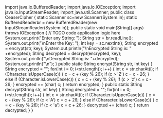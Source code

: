 
import java.io.BufferedReader;
import java.io.IOException;
import java.io.InputStreamReader;
import java.util.Scanner;
public class CeaserCipher {
static Scanner sc=new Scanner(System.in);
static BufferedReaderbr = new BufferedReader(new InputStreamReader(System.in));
public static void main(String[] args) throws IOException {
// TODO code application logic here
System.out.print("Enter any String: ");
String str = br.readLine();
System.out.print("\nEnter the Key: ");
int key = sc.nextInt();
String encrypted = encrypt(str, key);
System.out.println("\nEncrypted String is: " +encrypted);
String decrypted = decrypt(encrypted, key);
System.out.println("\nDecrypted String is: "+decrypted);
System.out.println("\n");
}
public static String encrypt(String str, int key)
{ String encrypted = "";
for(int i = 0; i<str.length(); i++) {
int c = str.charAt(i);
if (Character.isUpperCase(c)) {
c = c + (key % 26);
if (c > 'Z')
c = c - 26;
}
else if (Character.isLowerCase(c)) {
c = c + (key % 26);
if (c > 'z')
c = c - 26;
}
encrypted += (char) c;
}
return encrypted;
}
public static String decrypt(String str, int key)
{ String decrypted = "";
for(int i = 0; i<str.length(); i++) {
int c = str.charAt(i);
if (Character.isUpperCase(c)) {
c = c - (key % 26);
if (c < 'A')
c = c + 26;
}
else if (Character.isLowerCase(c)) {
c = c - (key % 26);
if (c < 'a')
c = c + 26;
}
decrypted += (char) c;
}
return decrypted;
}
}
